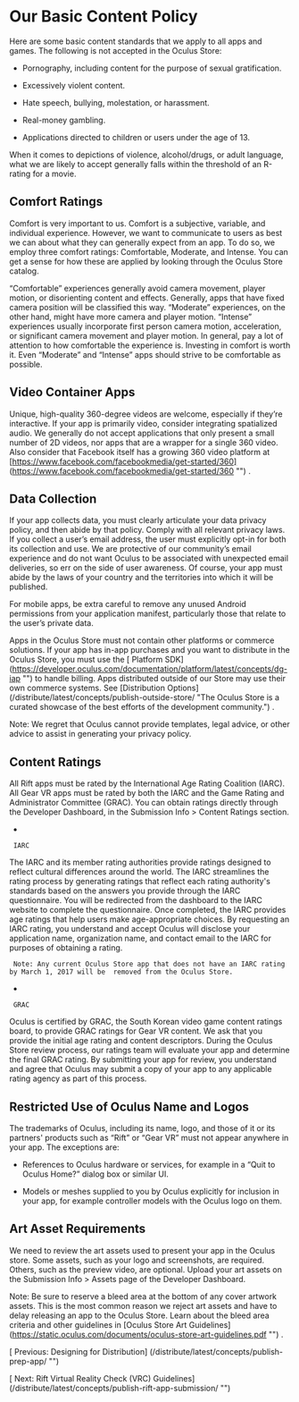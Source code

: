 
  
  
  
  
  
# Our Basic Content Policy
  
   

   
Here are some basic content standards that we apply to all apps and games. The following is not  accepted in the Oculus Store:
   
   
- Pornography, including content for the purpose of sexual gratification.
   
- Excessively violent content.
   
- Hate speech, bullying, molestation, or harassment.
   
- Real-money gambling.
   
- Applications directed to children or users under the age of 13.
   
   
When it comes to depictions of violence, alcohol/drugs, or adult language, what we are likely  to accept generally falls within the threshold of an R-rating for a movie.
   
   
## Comfort Ratings
   
Comfort is very important to us. Comfort is a subjective, variable, and individual experience. However, we want to communicate to users as best we can about what they can generally expect from an app. To do so, we employ three comfort ratings: Comfortable, Moderate, and Intense. You can get a sense for how these are applied by looking through the Oculus Store catalog.
   
“Comfortable” experiences generally avoid camera movement, player motion, or disorienting content and effects. Generally, apps that have fixed camera position will be classified this way. “Moderate” experiences, on the other hand, might have more camera and player motion. “Intense” experiences usually incorporate first person camera motion, acceleration, or significant camera movement and player motion. In general, pay a lot of attention to how comfortable the experience is. Investing in comfort is worth it. Even “Moderate” and “Intense” apps should strive to be comfortable as possible.
   
   
   
## Video Container Apps
   
Unique, high-quality 360-degree videos are welcome, especially if they’re interactive. If your app is primarily video, consider integrating spatialized audio. We generally do not accept applications that only present a small number of 2D videos, nor apps that are a wrapper for a single 360 video. Also consider that Facebook itself has a growing 360 video platform at 
[https://www.facebook.com/facebookmedia/get-started/360]
(https://www.facebook.com/facebookmedia/get-started/360 "")
  .
   
   
   
## Data Collection
   
If your app collects data, you must clearly articulate your data privacy policy, and then abide by that policy. Comply with all relevant privacy laws. If you collect a user’s email address, the user must explicitly opt-in for both its collection and use. We are protective of our community’s email experience and do not want Oculus to be associated with unexpected email deliveries, so err on the side of user awareness. Of course, your app must abide by the laws of your country and the territories into which it will be published.
   
For mobile apps, be extra careful to remove any unused Android permissions from your application manifest, particularly those that relate to the user’s private data.
   
Apps in the Oculus Store must not contain other platforms or commerce solutions. If your app has in-app purchases and you want to distribute in the Oculus Store, you must use the 
[ Platform SDK]
(https://developer.oculus.com/documentation/platform/latest/concepts/dg-iap "")
   to handle billing. Apps distributed outside of our Store may use their own commerce systems. See 
[Distribution Options]
(/distribute/latest/concepts/publish-outside-store/ "The Oculus Store is a curated showcase of the best efforts of the development community.")
  . 
   
   Note: We regret that Oculus cannot provide templates, legal advice, or other advice to assist in generating your privacy policy.
   
   
   
## Content Ratings
   
All Rift apps must be rated by the International Age Rating Coalition (IARC). All Gear VR apps must be rated by both the IARC and the Game Rating and Administrator Committee (GRAC). You can obtain ratings directly through the Developer Dashboard, in the Submission Info > Content Ratings section.
   
   
- 
   
     IARC
   
   The IARC and its member rating authorities provide ratings designed to reflect cultural  differences around the world. The IARC streamlines the rating process by generating ratings  that reflect each rating authority's standards based on the answers you provide through the  IARC questionnaire.
   You will be redirected from the dashboard to the IARC website to complete the questionnaire.  Once completed, the IARC provides age ratings that help users make age-appropriate choices. By  requesting an IARC rating, you understand and accept Oculus will disclose your application  name, organization name, and contact email to the IARC for purposes of obtaining a rating.
   
     Note: Any current Oculus Store app that does not have an IARC rating by March 1, 2017 will be  removed from the Oculus Store.
   
   
- 
   
     GRAC
   
   Oculus is certified by GRAC, the South Korean video game content ratings board, to provide  GRAC ratings for Gear VR content.
   We ask that you provide the initial age rating and content descriptors. During the Oculus  Store review process, our ratings team will evaluate your app and determine the final GRAC  rating. By submitting your app for review, you understand and agree that Oculus may submit a  copy of your app to any applicable rating agency as part of this process.
   
   
   
   
   
## Restricted Use of Oculus Name and Logos
   
The trademarks of Oculus, including its name, logo, and those of it or its partners' products such as “Rift” or “Gear VR” must not appear anywhere in your app. The exceptions are:
   
   
- References to Oculus hardware or services, for example in a “Quit to Oculus Home?” dialog box or similar UI.
   
- Models or meshes supplied to you by Oculus explicitly for inclusion in your app, for example controller models with the Oculus logo on them.
   
   
   
   
## Art Asset Requirements
   
We need to review the art assets used to present your app in the Oculus store. Some assets, such as your logo and screenshots, are required. Others, such as the preview video, are optional. Upload your art assets on the 
   Submission Info > Assets
    page of the Developer Dashboard.
   
   Note: Be sure to reserve a bleed area at the bottom of any cover artwork assets. This is the most common reason we reject art assets and have to delay releasing an app to the Oculus Store. Learn about the bleed area criteria and other guidelines in 
[Oculus Store Art Guidelines]
(https://static.oculus.com/documents/oculus-store-art-guidelines.pdf "")
  .
   
  
  
  
  
  
   
[
   Previous: Designing for Distribution]
(/distribute/latest/concepts/publish-prep-app/ "")
  
  
  
   
[
   Next: Rift Virtual Reality Check (VRC) Guidelines]
(/distribute/latest/concepts/publish-rift-app-submission/ "")
  
  
  
  
  
  
